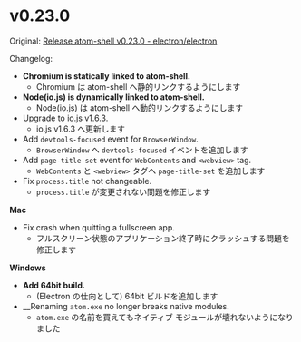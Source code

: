 # v0.23.0

 Original: [Release atom-shell v0.23.0 - electron/electron](https://github.com/electron/electron/releases/tag/v0.23.0)

Changelog:

- **Chromium is statically linked to atom-shell.**
  - Chromium は atom-shell へ静的リンクするようにします
- **Node(io.js) is dynamically linked to atom-shell.**
  - Node(io.js) は atom-shell へ動的リンクするようにします
- Upgrade to io.js v1.6.3.
  - io.js v1.6.3 へ更新します
- Add `devtools-focused` event for `BrowserWindow`.
  - `BrowserWindow` へ `devtools-focused` イベントを追加します
- Add `page-title-set` event for `WebContents` and `<webview>` tag.
  - `WebContents` と `<webview>` タグへ `page-title-set` を追加します
- Fix `process.title` not changeable.
  - `process.title` が変更されない問題を修正します

**Mac**

* Fix crash when quitting a fullscreen app.
  - フルスクリーン状態のアプリケーション終了時にクラッシュする問題を修正します

**Windows**

* **Add 64bit build.**
  - (Electron の仕向として) 64bit ビルドを追加します
* __Renaming `atom.exe` no longer breaks native modules.
  - `atom.exe` の名前を買えてもネイティブ モジュールが壊れないようになりました
